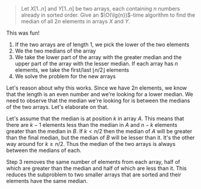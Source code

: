 > Let $X[1..n]$ and $Y[1..n]$ be two arrays, each containing $n$ numbers
> already in sorted order. Give an $\O(\lg{n})$-time algorithm to find the
> median of all $2n$ elements in arrays $X$ and $Y$.

This was fun!

1. If the two arrays are of length $1$, we pick the lower of the two elements
2. We the two medians of the array
3. We take the lower part of the array with the greater median and the upper
   part of the array with the lesser median. If each array has $n$ elements,
   we take the first/last $\lfloor n / 2 \rfloor$ elements
4. We solve the problem for the new arrays

Let's reason about why this works. Since we have $2n$ elements, we know that
the length is an even number and we're looking for a lower median. We need to
observe that the median we're looking for is between the medians of the two
arrays. Let's elaborate on that.

Let's assume that the median is at position $k$ in array $A$. This means that
there are $k - 1$ elements less than the median in $A$ and $n - k$ elements
greater than the median in $B$. If $k < n / 2$ then the median of $A$ will be
greater than the final median, but the median of $B$ will be lesser than it.
It's the other way around for $k \ge n / 2$. Thus the median of the two arrays
is always between the medians of each.

Step 3 removes the same number of elements from each array, half of which are
greater than the median and half of which are less than it. This reduces the
subproblem to two smaller arrays that are sorted and their elements have the
same median.
